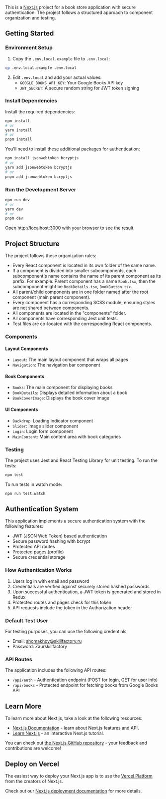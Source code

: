 This is a [Next.js](https://nextjs.org/) project for a book store application with secure authentication. The project follows a structured approach to component organization and testing.

## Getting Started

### Environment Setup

1. Copy the `.env.local.example` file to `.env.local`:

```bash
cp .env.local.example .env.local
```

2. Edit `.env.local` and add your actual values:
   - `GOOGLE_BOOKS_API_KEY`: Your Google Books API key
   - `JWT_SECRET`: A secure random string for JWT token signing

### Install Dependencies

Install the required dependencies:

```bash
npm install
# or
yarn install
# or
pnpm install
```

You'll need to install these additional packages for authentication:

```bash
npm install jsonwebtoken bcryptjs
# or
yarn add jsonwebtoken bcryptjs
# or
pnpm add jsonwebtoken bcryptjs
```

### Run the Development Server

```bash
npm run dev
# or
yarn dev
# or
pnpm dev
```

Open [http://localhost:3000](http://localhost:3000) with your browser to see the result.

## Project Structure

The project follows these organization rules:

- Every React component is located in its own folder of the same name.
- If a component is divided into smaller subcomponents, each subcomponent's name contains the name of its parent component as its prefix. For example: Parent component has a name `Book.tsx`, then the subcomponent might be `BookDetails.tsx`, `BookButton.tsx`.
- All parent/child components are in one folder named after the root component (main parent component).
- Every component has a corresponding SCSS module, ensuring styles are not shared between components.
- All components are located in the "components" folder.
- All components have corresponding Jest unit tests.
- Test files are co-located with the corresponding React components.

### Components

#### Layout Components
- `Layout`: The main layout component that wraps all pages
- `Navigation`: The navigation bar component

#### Book Components
- `Books`: The main component for displaying books
- `BookDetails`: Displays detailed information about a book
- `BookCoverImage`: Displays the book cover image

#### UI Components
- `Backdrop`: Loading indicator component
- `Slider`: Image slider component
- `Login`: Login form component
- `MainContent`: Main content area with book categories

### Testing

The project uses Jest and React Testing Library for unit testing. To run the tests:

```bash
npm test
```

To run tests in watch mode:

```bash
npm run test:watch
```

## Authentication System

This application implements a secure authentication system with the following features:

- JWT (JSON Web Token) based authentication
- Secure password hashing with bcrypt
- Protected API routes
- Protected pages (profile)
- Secure credential storage

### How Authentication Works

1. Users log in with email and password
2. Credentials are verified against securely stored hashed passwords
3. Upon successful authentication, a JWT token is generated and stored in Redux
4. Protected routes and pages check for this token
5. API requests include the token in the Authorization header

### Default Test User

For testing purposes, you can use the following credentials:
- Email: shomakhov@skillfactory.ru
- Password: Zaurskillfactory

### API Routes

The application includes the following API routes:

- `/api/auth` - Authentication endpoint (POST for login, GET for user info)
- `/api/books` - Protected endpoint for fetching books from Google Books API

## Learn More

To learn more about Next.js, take a look at the following resources:

- [Next.js Documentation](https://nextjs.org/docs) - learn about Next.js features and API.
- [Learn Next.js](https://nextjs.org/learn) - an interactive Next.js tutorial.

You can check out [the Next.js GitHub repository](https://github.com/vercel/next.js/) - your feedback and contributions are welcome!

## Deploy on Vercel

The easiest way to deploy your Next.js app is to use the [Vercel Platform](https://vercel.com/new?utm_medium=default-template&filter=next.js&utm_source=create-next-app&utm_campaign=create-next-app-readme) from the creators of Next.js.

Check out our [Next.js deployment documentation](https://nextjs.org/docs/deployment) for more details.
